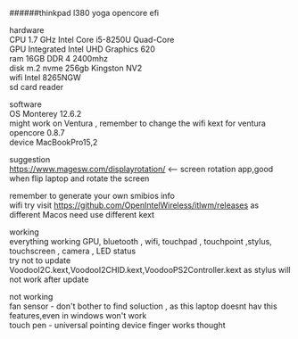 
######thinkpad l380 yoga opencore efi


hardware\
CPU  1.7 GHz Intel Core i5-8250U Quad-Core\
GPU  Integrated Intel UHD Graphics 620\
ram  16GB DDR 4 2400mhz\
disk  m.2 nvme 256gb Kingston NV2\
wifi  Intel 8265NGW\
sd card reader

software\
OS  Monterey 12.6.2\
might work on Ventura , remember to change the wifi kext for ventura\
opencore 0.8.7\
device  MacBookPro15,2

suggestion\
https://www.magesw.com/displayrotation/  <-- screen rotation app,good when flip laptop and rotate the screen


remember to generate your own smibios info\
wifi try visit https://github.com/OpenIntelWireless/itlwm/releases as different Macos need use different kext

working\
everything working GPU, bluetooth , wifi, touchpad , touchpoint ,stylus, touchscreen , camera , LED status\
try not to update VoodooI2C.kext,VoodooI2CHID.kext,VoodooPS2Controller.kext as stylus will not work after update

not working\
fan sensor  - don't bother to find soluction , as this laptop doesnt hav this features,even in windows won't work\
touch pen - universal pointing device finger works thought

